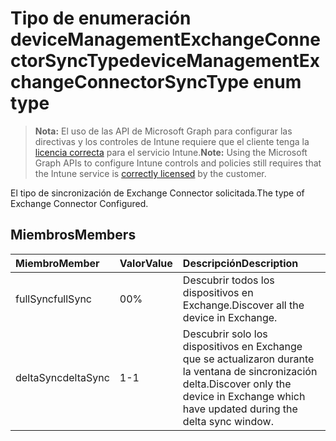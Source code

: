 # <a name="devicemanagementexchangeconnectorsynctype-enum-type"></a><span data-ttu-id="3b4c8-101">Tipo de enumeración deviceManagementExchangeConnectorSyncType</span><span class="sxs-lookup"><span data-stu-id="3b4c8-101">deviceManagementExchangeConnectorSyncType enum type</span></span>

> <span data-ttu-id="3b4c8-102">**Nota:** El uso de las API de Microsoft Graph para configurar las directivas y los controles de Intune requiere que el cliente tenga la [licencia correcta](https://go.microsoft.com/fwlink/?linkid=839381) para el servicio Intune.</span><span class="sxs-lookup"><span data-stu-id="3b4c8-102">**Note:** Using the Microsoft Graph APIs to configure Intune controls and policies still requires that the Intune service is [correctly licensed](https://go.microsoft.com/fwlink/?linkid=839381) by the customer.</span></span>

<span data-ttu-id="3b4c8-103">El tipo de sincronización de Exchange Connector solicitada.</span><span class="sxs-lookup"><span data-stu-id="3b4c8-103">The type of Exchange Connector Configured.</span></span>
## <a name="members"></a><span data-ttu-id="3b4c8-104">Miembros</span><span class="sxs-lookup"><span data-stu-id="3b4c8-104">Members</span></span>
|<span data-ttu-id="3b4c8-105">Miembro</span><span class="sxs-lookup"><span data-stu-id="3b4c8-105">Member</span></span>|<span data-ttu-id="3b4c8-106">Valor</span><span class="sxs-lookup"><span data-stu-id="3b4c8-106">Value</span></span>|<span data-ttu-id="3b4c8-107">Descripción</span><span class="sxs-lookup"><span data-stu-id="3b4c8-107">Description</span></span>|
|:---|:---|:---|
|<span data-ttu-id="3b4c8-108">fullSync</span><span class="sxs-lookup"><span data-stu-id="3b4c8-108">fullSync</span></span>|<span data-ttu-id="3b4c8-109">0</span><span class="sxs-lookup"><span data-stu-id="3b4c8-109">0%</span></span>|<span data-ttu-id="3b4c8-110">Descubrir todos los dispositivos en Exchange.</span><span class="sxs-lookup"><span data-stu-id="3b4c8-110">Discover all the device in Exchange.</span></span>|
|<span data-ttu-id="3b4c8-111">deltaSync</span><span class="sxs-lookup"><span data-stu-id="3b4c8-111">deltaSync</span></span>|<span data-ttu-id="3b4c8-112">1</span><span class="sxs-lookup"><span data-stu-id="3b4c8-112">-1</span></span>|<span data-ttu-id="3b4c8-113">Descubrir solo los dispositivos en Exchange que se actualizaron durante la ventana de sincronización delta.</span><span class="sxs-lookup"><span data-stu-id="3b4c8-113">Discover only the device in Exchange which have updated during the delta sync window.</span></span>|








